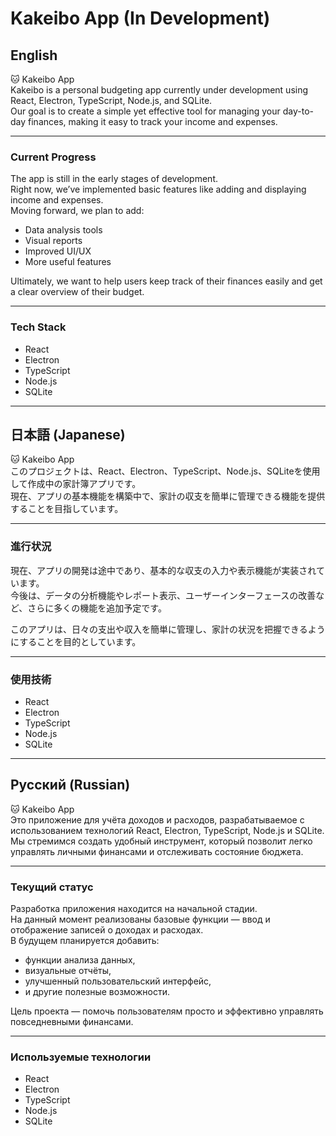 # Kakeibo App (In Development)

## English

🐱 Kakeibo App  
Kakeibo is a personal budgeting app currently under development using React, Electron, TypeScript, Node.js, and SQLite.  
Our goal is to create a simple yet effective tool for managing your day-to-day finances, making it easy to track your income and expenses.

---

### Current Progress

The app is still in the early stages of development.  
Right now, we’ve implemented basic features like adding and displaying income and expenses.  
Moving forward, we plan to add:

- Data analysis tools  
- Visual reports  
- Improved UI/UX  
- More useful features

Ultimately, we want to help users keep track of their finances easily and get a clear overview of their budget.

---

### Tech Stack

- React  
- Electron  
- TypeScript  
- Node.js  
- SQLite

---

## 日本語 (Japanese)

🐱 Kakeibo App  
このプロジェクトは、React、Electron、TypeScript、Node.js、SQLiteを使用して作成中の家計簿アプリです。  
現在、アプリの基本機能を構築中で、家計の収支を簡単に管理できる機能を提供することを目指しています。

---

### 進行状況

現在、アプリの開発は途中であり、基本的な収支の入力や表示機能が実装されています。  
今後は、データの分析機能やレポート表示、ユーザーインターフェースの改善など、さらに多くの機能を追加予定です。

このアプリは、日々の支出や収入を簡単に管理し、家計の状況を把握できるようにすることを目的としています。

---

### 使用技術

- React  
- Electron  
- TypeScript  
- Node.js  
- SQLite

---

## Русский (Russian)

🐱 Kakeibo App  
Это приложение для учёта доходов и расходов, разрабатываемое с использованием технологий React, Electron, TypeScript, Node.js и SQLite.  
Мы стремимся создать удобный инструмент, который позволит легко управлять личными финансами и отслеживать состояние бюджета.

---

### Текущий статус

Разработка приложения находится на начальной стадии.  
На данный момент реализованы базовые функции — ввод и отображение записей о доходах и расходах.  
В будущем планируется добавить:

- функции анализа данных,  
- визуальные отчёты,  
- улучшенный пользовательский интерфейс,  
- и другие полезные возможности.

Цель проекта — помочь пользователям просто и эффективно управлять повседневными финансами.

---

### Используемые технологии

- React  
- Electron  
- TypeScript  
- Node.js  
- SQLite
